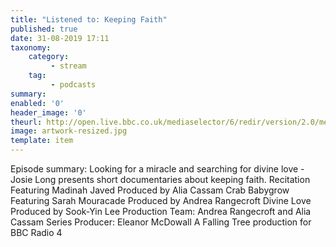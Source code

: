 ```yaml
---
title: "Listened to: Keeping Faith"
published: true
date: 31-08-2019 17:11
taxonomy:
    category:
         - stream
    tag:
         - podcasts
summary:
enabled: '0'
header_image: '0'
theurl: http://open.live.bbc.co.uk/mediaselector/6/redir/version/2.0/mediaset/audio-nondrm-download/proto/http/vpid/p07l1q2r.mp3
image: artwork-resized.jpg
template: item
---
```

 
Episode summary: Looking for a miracle and searching for divine love - Josie Long presents short documentaries about keeping faith. Recitation Featuring Madinah Javed Produced by Alia Cassam Crab Babygrow Featuring Sarah Mouracade Produced by Andrea Rangecroft Divine Love Produced by Sook-Yin Lee Production Team: Andrea Rangecroft and Alia Cassam Series Producer: Eleanor McDowall A Falling Tree production for BBC Radio 4
